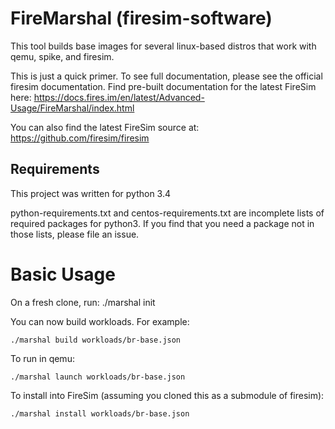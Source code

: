 FireMarshal (firesim-software)
==================================

This tool builds base images for several linux-based distros that work with qemu,
spike, and firesim. 

This is just a quick primer. To see full documentation, please see the official
firesim documentation. Find pre-built documentation for the latest FireSim here:
https://docs.fires.im/en/latest/Advanced-Usage/FireMarshal/index.html

You can also find the latest FireSim source at:
https://github.com/firesim/firesim

## Requirements
This project was written for python 3.4

python-requirements.txt and centos-requirements.txt are incomplete lists of
required packages for python3. If you find that you need a package not in those
lists, please file an issue.

# Basic Usage
On a fresh clone, run:
    ./marshal init

You can now build workloads. For example:

    ./marshal build workloads/br-base.json

To run in qemu:

    ./marshal launch workloads/br-base.json

To install into FireSim (assuming you cloned this as a submodule of firesim):

    ./marshal install workloads/br-base.json
